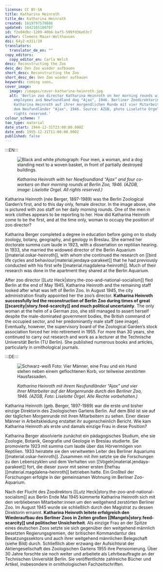 ```yaml
---
license: CC BY-SA
title: Katharina Heinroth
title_de: Katharina Heinroth
created: 1619797579886
updated: 1642165180787
id: f2e04dbc-1209-40b6-baf5-599fd36e63c7
author: Clemens Maier-Wolthausen
doi: 64y2-m311/19
translators:
  translator_de_en: ""
copy_editors:
  copy_editor_en: Carla Welch
desc: Reconstructing the Zoo
desc_de: Den Zoo wieder aufbauen
short_desc: Reconstructing the Zoo
short_desc_de: Den Zoo wieder aufbauen
keywords: coming soon…
cover_image:
  image: /images/cover-katharina-heinroth.jpg
  alt: 'Berlin zoo director Katharina Heinroth on her morning rounds with four
    employees and Newfoundland dog "Ajax", 1946. Berliner Zoodirektorin
    Katharina Heinroth auf ihrer morgendlichen Runde mit vier Mitarbeitern und
    dem Neufundländer "Ajax", 1946. Source: AZGB, photo Liselotte Orgel. All
    rights reserved.'
colour_scheme: 7
tao_type: material
date_start: 1944-12-31T23:00:00.000Z
date_end: 1955-12-31T11:00:00.000Z
published: false
---
```



:::EN:::

<figure>

![Black and white photograph: Four men, a woman, and a dog standing next to a woven basket, in front of partially destroyed buildings.](/images/cmw/Heinroth_Morgenrunde_1946_LiselotteOrgel_S_3_63.jpg)

<figcaption>

_Katharina Heinroth with her Newfoundland “Ajax” and four co-workers on their morning rounds at Berlin Zoo, 1946. (AZGB, image: Liselotte Orgel. All rights reserved.)_

</figcaption>

</figure>

Katharina Heinroth (née Berger, 1897-1989) was the Berlin Zoological Garden’s first, and to this day only, female director. In the image above, she is pictured with zoo staff on her daily morning rounds. One of the men in work clothes appears to be reporting to her. How did Katharina Heinroth come to be the first, and at the time only, woman to occupy the position of zoo director?

Katharina Berger completed a degree in education before going on to study zoology, botany, geography, and geology in Breslau. She earned her doctorate summa cum laude in 1923, with a dissertation on reptilian hearing. In 1933, she married the widowed director of the Berlin Aquarium [[material.oskar-heinroth]], with whom she continued the research on [[bird life cycles and behaviour|material.jendaya-parakeet]] that he had previously conducted with his first wife [[material.magdalena-heinroth]]. Much of their research was done in the apartment they shared at the Berlin Aquarium.

After zoo director [[Lutz Heck|story.the-zoo-and-national-socialism]] fled Berlin at the end of May 1945, Katharina Heinroth and the remaining staff looked after what was left of Berlin Zoo. In August 1945, the city administration finally appointed her the zoo’s director. **Katharina Heinroth successfully led the reconstruction of Berlin Zoo during times of great [[scarcity|story.feed-scarcity]] and much political uncertainty**. The only woman at the helm of a German zoo, she still managed to assert herself despite the male-dominated government bodies, the British command of the occupied sector, and her predominantly male staff (see image). Eventually, however, the supervisory board of the Zoological Garden’s stock association forced her into retirement in 1955. For more than 30 years, she continued to carry out research and work as a lecturer at the Technische Universität Berlin (TU Berlin). She published numerous books and articles, particularly in ornithological journals.

:::DE:::

<figure>

![Schwarz-weiß Foto: Vier Männer, eine Frau und ein Hund stehen neben einem geflochtenen Korb, vor teilweise zerstörten Hausfassaden.](/images/cmw/Heinroth_Morgenrunde_1946_LiselotteOrgel_S_3_63.jpg)

<figcaption>

_Katharina Heinroth mit ihrem Neufundländer “Ajax” und vier ihrer Mitarbeiter auf der Morgenrunde durch den Berliner Zoo, 1946. (AZGB, Foto: Liselotte Orgel. Alle Rechte vorbehalten.)_

</figcaption>

</figure>

Katharina Heinroth (geb. Berger, 1897-1989) war die erste und bisher einzige Direktorin des Zoologischen Gartens Berlin. Auf dem Bild ist sie auf der täglichen Morgenrunde mit ihren Mitarbeitern zu sehen. Einer dieser Männer in Arbeitskleidung erstattet ihr augenscheinlich Bericht. Wie kam Katharina Heinroth als erste und damals einzige Frau in diese Position?

Katharina Berger absolvierte zunächst ein pädagogisches Studium, ehe sie Zoologie, Botanik, Geografie und Geologie in Breslau studierte. Sie promovierte 1923 mit summa cum laude über das Hörvermögen von Reptilien. 1933 heiratete sie den verwitweten Leiter des Berliner Aquariums [[material.oskar-heinroth]]. Zusammen mit ihm setzte sie die Forschungen zu den Lebenszyklen und dem Verhalten von [[Vögeln|material.jendaya-parakeet]] fort, die dieser zuvor mit seiner ersten Ehefrau [[material.magdalena-heinroth]] betrieben hatte. Ein Großteil der Forschungen erfolgte in der gemeinsamen Wohnung im Berliner Zoo-Aquarium.

Nach der Flucht des Zoodirektors [[Lutz Heck|story.the-zoo-and-national-socialism]] aus Berlin Ende Mai 1945 kümmerte Katharina Heinroth sich mit den verbliebenen Mitarbeiter:innen um den weitgehend zerstörten Berliner Zoo. Im August 1945 wurde sie schließlich durch den Magistrat zu dessen Direktorin ernannt. **Katharina Heinroth leitete erfolgreich den Wiederaufbau des Berliner Zoos in Zeiten großen [[Mangels|story.feed-scarcity]] und politischer Unsicherheit**. Als einzige Frau an der Spitze eines deutschen Zoos setzte sie sich gegenüber den weitgehend männlich besetzten Regierungsgremien, der britischen Kommandantur des Besatzungssektors und auch ihrer weitgehend männlichen Belegschaft (siehe Bild) durch. Schließlich aber erzwang der Aufsichtsrat der Aktiengesellschaft des Zoologischen Gartens 1955 ihre Pensionierung. Über 30 Jahre forschte sie noch weiter und arbeitete als Lehrbeauftragte an der Technischen Universität Berlin. Sie veröffentlichte zahlreiche Bücher und Artikel, insbesondere in ornithologischen Fachzeitschriften.

